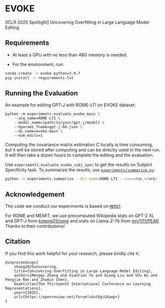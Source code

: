 # EVOKE
[ICLR 2025 Spotlight] Uncovering Overfitting in Large Language Model Editing


## Requirements

- At least a GPU with no less than 48G memory is needed.

- For the environment, run:

```bash
conda create -n evoke python=3.9.7
pip install -r requirements.txt
```

## Running the Evaluation

An example for editing GPT-J with ROME-LTI on EVOKE dataset:

```shell
python -m experiments.evaluate_evoke_main \
    --alg_name=ROME-LTI \
    --model_name=[path/to/your/gpt-j/model] \
    --hparams_fname=gpt-j-6b.json \
    --ds_name=evoke-main \
    --num_edits=1
```

Computing the covariance matrix estimation $C$ locally is time consuming, but it will be stored after computing and can be directly used in the next run. It will then take a dozen hours to complete the editing and the evaluation.

Use `experiments.evaluate_evoke_subj_spec` to get the results on Subject Specificity task. To summarize the results, use [`experiments/summarize.py`](experiments/summarize.py):

```bash
python -m experiments.summarize --dir_name=ROME-LTI --runs=run_<run1>
```

## Acknowledgement

The code we conduct our experiments is based on [`MEMIT`](https://github.com/kmeng01/memit.git). 

For ROME and MEMIT, we use precomputed Wikipedia stats on GPT-2 XL and GPT-J from [kmeng01/rome](https://github.com/kmeng01/rome) and stats on Llama-2-7b from [mjy1111/PEAK](https://github.com/mjy1111/PEAK). Thanks to their contributions!

## Citation

If you find this work helpful for your research, please kindly cite it.

```text
@inproceedings{
    zhang2025uncovering,
    title={Uncovering Overfitting in Large Language Model Editing},
    author={Mengqi Zhang and Xiaotian Ye and Qiang Liu and Shu Wu and Pengjie Ren and Zhumin Chen},
    booktitle={The Thirteenth International Conference on Learning Representations},
    year={2025},
    url={https://openreview.net/forum?id=t8qcGXaepr}
}
```

